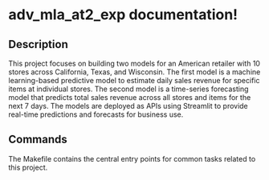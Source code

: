 # adv_mla_at2_exp documentation!

## Description

This project focuses on building two models for an American retailer with 10 stores across California, Texas, and Wisconsin. The first model is a machine learning-based predictive model to estimate daily sales revenue for specific items at individual stores. The second model is a time-series forecasting model that predicts total sales revenue across all stores and items for the next 7 days. The models are deployed as APIs using Streamlit to provide real-time predictions and forecasts for business use.

## Commands

The Makefile contains the central entry points for common tasks related to this project.

